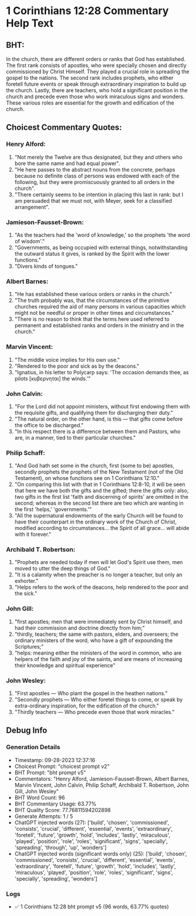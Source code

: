 # 1 Corinthians 12:28 Commentary Help Text

## BHT:
In the church, there are different orders or ranks that God has established. The first rank consists of apostles, who were specially chosen and directly commissioned by Christ Himself. They played a crucial role in spreading the gospel to the nations. The second rank includes prophets, who either foretell future events or speak through extraordinary inspiration to build up the church. Lastly, there are teachers, who hold a significant position in the church and precede even those who work miraculous signs and wonders. These various roles are essential for the growth and edification of the church.

## Choicest Commentary Quotes:
### Henry Alford:
1. "Not merely the Twelve are thus designated, but they and others who bore the same name and had equal power".
2. "He here passes to the abstract nouns from the concrete, perhaps because no definite class of persons was endowed with each of the following, but they were promiscuously granted to all orders in the church".
3. "There certainly seems to be intention in placing this last in rank: but I am persuaded that we must not, with Meyer, seek for a classified arrangement".

### Jamieson-Fausset-Brown:
1. "As the teachers had the 'word of knowledge,' so the prophets 'the word of wisdom'." 
2. "Governments, as being occupied with external things, notwithstanding the outward status it gives, is ranked by the Spirit with the lower functions."
3. "Divers kinds of tongues."

### Albert Barnes:
1. "He has established these various orders or ranks in the church."
2. "The truth probably was, that the circumstances of the primitive churches required the aid of many persons in various capacities which might not be needful or proper in other times and circumstances."
3. "There is no reason to think that the terms here used referred to permanent and established ranks and orders in the ministry and in the church."

### Marvin Vincent:
1. "The middle voice implies for His own use."
2. "Rendered to the poor and sick as by the deacons."
3. "Ignatius, in his letter to Polycarp says: 'The occasion demands thee, as pilots [κυβερνηται] the winds.'"

### John Calvin:
1. "For the Lord did not appoint ministers, without first endowing them with the requisite gifts, and qualifying them for discharging their duty."
2. "The natural order, on the other hand, is this — that gifts come before the office to be discharged."
3. "In this respect there is a difference between them and Pastors, who are, in a manner, tied to their particular churches."

### Philip Schaff:
1. "And God hath set some in the church, first (some to be) apostles, secondly prophets the prophets of the New Testament (not of the Old Testament), on whose functions see on 1 Corinthians 12:10."
2. "On comparing this list with that in 1 Corinthians 12:8-10, it will be seen that here we have both the gifts and the gifted; there the gifts only: also, two gifts in the first list 'faith and discerning of spirits' are omitted in the second; whereas in the second list there are two which are wanting in the first 'helps,' 'governments.'"
3. "All the supernatural endowments of the early Church will be found to have their counterpart in the ordinary work of the Church of Christ, modified according to circumstances… the Spirit of all grace… will abide with it forever."

### Archibald T. Robertson:
1. "Prophets are needed today if men will let God's Spirit use them, men moved to utter the deep things of God."
2. "It is a calamity when the preacher is no longer a teacher, but only an exhorter."
3. "Helps refers to the work of the deacons, help rendered to the poor and the sick."

### John Gill:
1. "first apostles; men that were immediately sent by Christ himself, and had their commission and doctrine directly from him;"
2. "thirdly, teachers; the same with pastors, elders, and overseers; the ordinary ministers of the word, who have a gift of expounding the Scriptures;"
3. "helps: meaning either the ministers of the word in common, who are helpers of the faith and joy of the saints, and are means of increasing their knowledge and spiritual experience"

### John Wesley:
1. "First apostles — Who plant the gospel in the heathen nations."
2. "Secondly prophets — Who either foretel things to come, or speak by extra-ordinary inspiration, for the edification of the church."
3. "Thirdly teachers — Who precede even those that work miracles."


## Debug Info
### Generation Details
- Timestamp: 09-28-2023 12:37:16
- Choicest Prompt: "choicest prompt v2"
- BHT Prompt: "bht prompt v5"
- Commentators: "Henry Alford, Jamieson-Fausset-Brown, Albert Barnes, Marvin Vincent, John Calvin, Philip Schaff, Archibald T. Robertson, John Gill, John Wesley"
- BHT Word Count: 96
- BHT Commentary Usage: 63.77%
- BHT Quality Score: 77.76811594202898
- Generate Attempts: 1 / 5
- ChatGPT injected words (27):
	['build', 'chosen', 'commissioned', 'consists', 'crucial', 'different', 'essential', 'events', 'extraordinary', 'foretell', 'future', 'growth', 'hold', 'includes', 'lastly', 'miraculous', 'played', 'position', 'role', 'roles', 'significant', 'signs', 'specially', 'spreading', 'through', 'up', 'wonders']
- ChatGPT injected words (significant words only) (25):
	['build', 'chosen', 'commissioned', 'consists', 'crucial', 'different', 'essential', 'events', 'extraordinary', 'foretell', 'future', 'growth', 'hold', 'includes', 'lastly', 'miraculous', 'played', 'position', 'role', 'roles', 'significant', 'signs', 'specially', 'spreading', 'wonders']

### Logs
- ✅ 1 Corinthians 12:28 bht prompt v5 (96 words, 63.77% quotes)